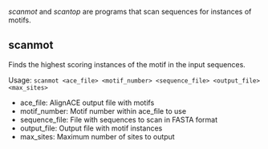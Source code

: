 *scanmot* and *scantop* are programs that scan sequences for instances of motifs.

## scanmot
Finds the highest scoring instances of the motif in the input sequences.

Usage:
`scanmot <ace_file> <motif_number> <sequence_file> <output_file> <max_sites>`
- ace_file: AlignACE output file with motifs
- motif_number:	Motif number within ace_file to use
- sequence_file: File with sequences to scan in FASTA format
- output_file: Output file with motif instances
- max_sites: Maximum number of sites to output

